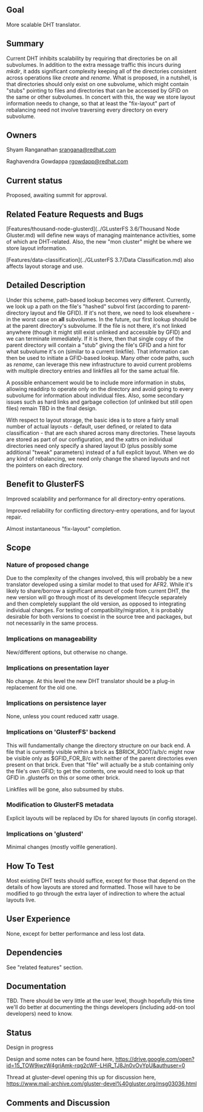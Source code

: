 Goal
----

More scalable DHT translator.

Summary
-------

Current DHT inhibits scalability by requiring that directories be on all
subvolumes. In addition to the extra message traffic this incurs during
*mkdir*, it adds significant complexity keeping all of the directories
consistent across operations like *create* and *rename*. What is
proposed, in a nutshell, is that directories should only exist on one
subvolume, which might contain "stubs" pointing to files and directories
that can be accessed by GFID on the same or other subvolumes. In concert
with this, the way we store layout information needs to change, so that
at least the "fix-layout" part of rebalancing need not involve
traversing every directory on every subvolume.

Owners
------

Shyam Ranganathan <srangana@redhat.com>

Raghavendra Gowdappa <rgowdapp@redhat.com>

Current status
--------------

Proposed, awaiting summit for approval.

Related Feature Requests and Bugs
---------------------------------

[Features/thousand-node-glusterd](../GLusterFS 3.6/Thousand Node Gluster.md)
will define new ways of managing maintenance activities, some of which
are DHT-related. Also, the new "mon cluster" might be where we store
layout information.

[Features/data-classification](../GLusterFS 3.7/Data Classification.md)
also affects layout storage and use.

Detailed Description
--------------------

Under this scheme, path-based lookup becomes very different. Currently,
we look up a path on the file's "hashed" subvol first (according to
parent-directory layout and file GFID). If it's not there, we need to
look elsewhere - in the worst case on **all** subvolumes. In the future,
our first lookup should be at the parent directory's subvolume. If the
file is not there, it's not linked anywhere (though it might still exist
unlinked and accessible by GFID) and we can terminate immediately. If it
is there, then that single copy of the parent directory will contain a
"stub" giving the file's GFID and a hint for what subvolume it's on
(similar to a current linkfile). That information can then be used to
initiate a GFID-based lookup. Many other code paths, such as *rename*,
can leverage this new infrastructure to avoid current problems with
multiple directory entries and linkfiles all for the same actual file.

A possible enhancement would be to include more information in stubs,
allowing readdirp to operate only on the directory and avoid going to
every subvolume for information about individual files. Also, some
secondary issues such as hard links and garbage collection (of unlinked
but still open files) remain TBD in the final design.

With respect to layout storage, the basic idea is to store a fairly
small number of actual layouts - default, user defined, or related to
data classification - that are each shared across many directories.
These layouts are stored as part of our configuration, and the xattrs on
individual directories need only specify a shared layout ID (plus
possibly some additional "tweak" parameters) instead of a full explicit
layout. When we do any kind of rebalancing, we need only change the
shared layouts and not the pointers on each directory.

Benefit to GlusterFS
--------------------

Improved scalability and performance for all directory-entry operations.

Improved reliability for conflicting directory-entry operations, and for
layout repair.

Almost instantaneous "fix-layout" completion.

Scope
-----

### Nature of proposed change

Due to the complexity of the changes involved, this will probably be a
new translator developed using a similar model to that used for AFR2.
While it's likely to share/borrow a significant amount of code from
current DHT, the new version will go through most of its development
lifecycle separately and then completely supplant the old version, as
opposed to integrating individual changes. For testing of
compatibility/migration, it is probably desirable for both versions to
coexist in the source tree and packages, but not necessarily in the same
process.

### Implications on manageability

New/different options, but otherwise no change.

### Implications on presentation layer

No change. At this level the new DHT translator should be a plug-in
replacement for the old one.

### Implications on persistence layer

None, unless you count reduced xattr usage.

### Implications on 'GlusterFS' backend

This will fundamentally change the directory structure on our back end.
A file that is currently visible within a brick as \$BRICK\_ROOT/a/b/c
might now be visible only as \$GFID\_FOR\_B/c with neither of the parent
directories even present on that brick. Even that "file" will actually
be a stub containing only the file's own GFID; to get the contents, one
would need to look up that GFID in .glusterfs on this or some other
brick.

Linkfiles will be gone, also subsumed by stubs.

### Modification to GlusterFS metadata

Explicit layouts will be replaced by IDs for shared layouts (in config
storage).

### Implications on 'glusterd'

Minimal changes (mostly volfile generation).

How To Test
-----------

Most existing DHT tests should suffice, except for those that depend on
the details of how layouts are stored and formatted. Those will have to
be modified to go through the extra layer of indirection to where the
actual layouts live.

User Experience
---------------

None, except for better performance and less lost data.

Dependencies
------------

See "related features" section.

Documentation
-------------

TBD. There should be very little at the user level, though hopefully
this time we'll do better at documenting the things developers
(including add-on tool developers) need to know.

Status
------

Design in progress

Design and some notes can be found here,
<https://drive.google.com/open?id=15_TOW9jwzW4griAmk-rqg2cWF-LHiR_TJ8Jn0vOvYpU&authuser=0>

Thread at gluster-devel opening this up for discussion here,
<https://www.mail-archive.com/gluster-devel%40gluster.org/msg03036.html>

Comments and Discussion
-----------------------
